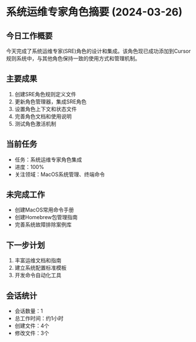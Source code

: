# 系统运维专家角色摘要 (2024-03-26)

## 今日工作概要

今天完成了系统运维专家(SRE)角色的设计和集成。该角色现已成功添加到Cursor规则系统中，与其他角色保持一致的使用方式和管理机制。

## 主要成果

1. 创建SRE角色规则定义文件
2. 更新角色管理器，集成SRE角色
3. 设置角色上下文和状态文件
4. 完善角色文档和使用说明
5. 测试角色激活机制

## 当前任务

- 任务：系统运维专家角色集成
- 进度：100%
- 关注领域：MacOS系统管理、终端命令

## 未完成工作

- 创建MacOS常用命令手册
- 创建Homebrew包管理指南
- 完善系统故障排除案例库

## 下一步计划

1. 丰富运维文档和指南
2. 建立系统配置标准模板
3. 开发命令自动化工具

## 会话统计

- 会话数量：1
- 总工作时间：约1小时
- 创建文件：4个
- 修改文件：3个 